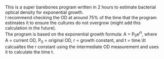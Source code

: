 This is a super barebones program written in 2 hours to estimate bacterial optical density for exponential growth.\
I recommend checking the OD at around 75% of the time that the program estimates it to ensure the cultures do not overgrow (might add this calculation in the future).\
The program is based on the exponential growth formula: A = P<sub>0</sub>e<sup>rt</sup>, where A = current OD, P<sub>0</sub> = original OD, r = growth constant, and t = time.\It calcualtes the r constant using the intermediate OD measurement and uses it to calculate the time t.